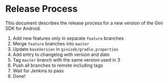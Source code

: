 # Release Process

This document describes the release process for a new version of the Gini SDK for Android.

1. Add new features only in separate `feature` branches
2. Merge `feature` branches into `master`
3. Update `baseVersion` in `ginisdk/gradle.properties`
4. Add entry to changelog with version and date
6. Tag `master` branch with the same version used in 3
7. Push all branches to remote including tags
8. Wait for Jenkins to pass
9. Done!
